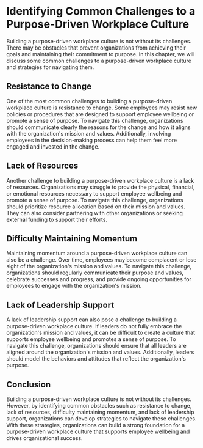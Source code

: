 Identifying Common Challenges to a Purpose-Driven Workplace Culture
===========================================================================================================================================

Building a purpose-driven workplace culture is not without its challenges. There may be obstacles that prevent organizations from achieving their goals and maintaining their commitment to purpose. In this chapter, we will discuss some common challenges to a purpose-driven workplace culture and strategies for navigating them.

Resistance to Change
--------------------

One of the most common challenges to building a purpose-driven workplace culture is resistance to change. Some employees may resist new policies or procedures that are designed to support employee wellbeing or promote a sense of purpose. To navigate this challenge, organizations should communicate clearly the reasons for the change and how it aligns with the organization's mission and values. Additionally, involving employees in the decision-making process can help them feel more engaged and invested in the change.

Lack of Resources
-----------------

Another challenge to building a purpose-driven workplace culture is a lack of resources. Organizations may struggle to provide the physical, financial, or emotional resources necessary to support employee wellbeing and promote a sense of purpose. To navigate this challenge, organizations should prioritize resource allocation based on their mission and values. They can also consider partnering with other organizations or seeking external funding to support their efforts.

Difficulty Maintaining Momentum
-------------------------------

Maintaining momentum around a purpose-driven workplace culture can also be a challenge. Over time, employees may become complacent or lose sight of the organization's mission and values. To navigate this challenge, organizations should regularly communicate their purpose and values, celebrate successes and progress, and provide ongoing opportunities for employees to engage with the organization's mission.

Lack of Leadership Support
--------------------------

A lack of leadership support can also pose a challenge to building a purpose-driven workplace culture. If leaders do not fully embrace the organization's mission and values, it can be difficult to create a culture that supports employee wellbeing and promotes a sense of purpose. To navigate this challenge, organizations should ensure that all leaders are aligned around the organization's mission and values. Additionally, leaders should model the behaviors and attitudes that reflect the organization's purpose.

Conclusion
----------

Building a purpose-driven workplace culture is not without its challenges. However, by identifying common obstacles such as resistance to change, lack of resources, difficulty maintaining momentum, and lack of leadership support, organizations can develop strategies to navigate these challenges. With these strategies, organizations can build a strong foundation for a purpose-driven workplace culture that supports employee wellbeing and drives organizational success.

